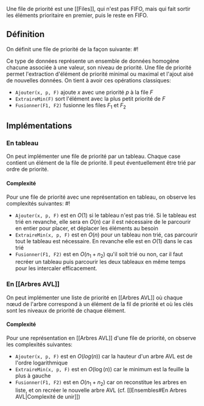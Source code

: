 Une file de priorité est une [[Files]], qui n'est pas FIFO, mais qui fait sortir les éléments prioritaire en premier, puis le reste en FIFO.

## Définition
On définit une file de priorité de la façon suivante: #!

Ce type de données représente un ensemble de données homogène chacune associée à une valeur, son niveau de priorité. Une file de priorité permet l'extraction d'élément de priorité minimal ou maximal et l'ajout aisé de nouvelles données.
On tient à avoir ces opérations classiques:
- `Ajouter(x, p, F)` ajoute $x$ avec une priorité $p$ à la file $F$
- `ExtraireMin(F)` sort l'élément avec la plus petit priorité de $F$
- `Fusionner(F1, F2)` fusionne les files $F_1$ et $F_2$ 

## Implémentations

### En tableau
On peut implémenter une file de priorité par un tableau. Chaque case contient un élément de la file de priorité. Il peut éventuellement être trié par ordre de priorité.

#### Complexité
Pour une file de priorité avec une représentation en tableau, on observe les complexités suivantes: #!

- `Ajouter(x, p, F)` est en $O(1)$ si le tableau n'est pas trié. Si le tableau est trié en revanche, elle sera en $O(n)$ car il est nécessaire de le parcourir en entier pour placer, et déplacer les éléments au besoin
- `ExtraireMin(x, p, F)` est en $O(n)$ pour un tableau non trié, cas parcourir tout le tableau est nécessaire. En revanche elle est en $O(1)$ dans le cas trié
- `Fusionner(F1, F2)` est en $O(n_1 + n_2)$ qu'il soit trié ou non, car il faut recréer un tableau puis parcourir les deux tableaux en même temps pour les intercaler efficacement.

### En [[Arbres AVL]]
On peut implémenter une liste de priorité en [[Arbres AVL]] où chaque nœud de l'arbre correspond à un élément de la fil de priorité et où les clés sont les niveaux de priorité de chaque élément.

#### Complexité
Pour une représentation en [[Arbres AVL]] d'une file de priorité, on observe les complexités suivantes:

- `Ajouter(x, p, F)` est en $O(log(n))$ car la hauteur d'un arbre AVL est de l'ordre logarithmique
- `ExtraireMin(x, p, F)` est en $O(\log(n))$ car le minimum est la feuille la plus à gauche
- `Fusionner(F1, F2)` est en $O(n_1 + n_2)$ car on reconstitue les arbres en liste, et on recréer le nouvelle arbre AVL (cf. [[Ensembles#En Arbres AVL|Complexité de unir]])
